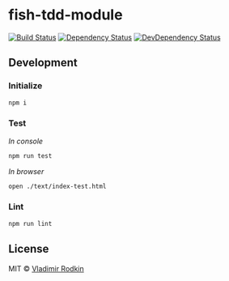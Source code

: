 # fish-tdd-module

[![Build Status][travis-image]][travis-url]
[![Dependency Status][depstat-image]][depstat-url]
[![DevDependency Status][depstat-dev-image]][depstat-dev-url]

## Development

### Initialize
```sh
npm i
```

### Test
*In console*
```sh
npm run test
```

*In browser*
```sh
open ./text/index-test.html
```

### Lint
```sh
npm run lint
```

## License
MIT © [Vladimir Rodkin](https://github.com/VovanR)

[travis-url]: https://travis-ci.org/VovanR/fish-tdd-module
[travis-image]: http://img.shields.io/travis/VovanR/fish-tdd-module.svg

[depstat-url]: https://david-dm.org/VovanR/fish-tdd-module
[depstat-image]: https://david-dm.org/VovanR/fish-tdd-module.svg

[depstat-dev-url]: https://david-dm.org/VovanR/fish-tdd-module
[depstat-dev-image]: https://david-dm.org/VovanR/fish-tdd-module/dev-status.svg

